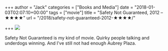 +++
author = "Jack"
categories = ["Books and Media"]
date = "2018-01-03T02:07:10+00:00"
tags = ["movie"]
title = "Safety Not Guaranteed, 2012 – ★★★★"
url = "/2018/safety-not-guaranteed-2012-★★★★/"

+++
![][1]

Safety Not Guaranteed is my kind of movie. Quirky people talking and underdogs winning. And I’ve still not had enough Aubrey Plaza.

 [1]: https://a.ltrbxd.com/resized/film-poster/7/0/7/5/3/70753-safety-not-guaranteed-0-150-0-225-crop.jpg?k=60e32a7f48